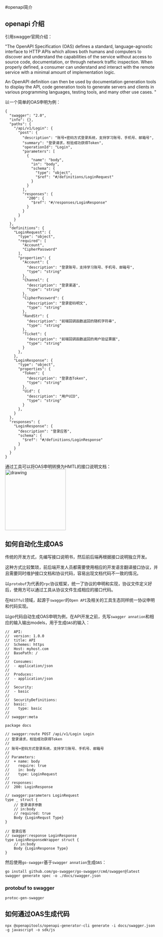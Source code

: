 #openapi简介

## openapi 介绍
引用swagger官网介绍：

"The OpenAPI Specification (OAS) defines a standard, language-agnostic interface to HTTP APIs which allows both humans and computers to discover and understand the capabilities of the service without access to source code, documentation, or through network traffic inspection. When properly defined, a consumer can understand and interact with the remote service with a minimal amount of implementation logic.

An OpenAPI definition can then be used by documentation generation tools to display the API, code generation tools to generate servers and clients in various programming languages, testing tools, and many other use cases.
"

以一个简单的OAS申明为例：
```
{
  "swagger": "2.0",
  "info": {},
  "paths": {
    "/api/v1/Login": {
      "post": {
        "description": "账号+密码方式登录系统，支持学习账号、手机号、邮箱号",
        "summary": "登录请求，校验成功获得Token",
        "operationId": "Login",
        "parameters": [
          {
            "name": "body",
            "in": "body",
            "schema": {
              "type": "object",
              "$ref": "#/definitions/LoginRequest"
            }
          }
        ],
        "responses": {
          "200": {
            "$ref": "#/responses/LoginResponse"
          }
        }
      }
    }
  },
  "definitions": {
    "LoginRequest": {
      "type": "object",
      "required": [
        "Account",
        "CipherPassword"
      ],
      "properties": {
        "Account": {
          "description": "登录账号，支持学习账号、手机号、邮箱号",
          "type": "string"
        },
        "Channel": {
          "description": "登录渠道",
          "type": "string"
        },
        "CipherPassword": {
          "description": "登录密码明文",
          "type": "string"
        },
        "RandStr": {
          "description": "前端回调函数返回的随机字符串",
          "type": "string"
        },
        "Ticket": {
          "description": "前端回调函数返回的用户验证票据",
          "type": "string"
        }
      },
    },
    "LoginResponse": {
      "type": "object",
      "properties": {
        "Token": {
          "description": "登录态Token",
          "type": "string"
        },
        "Uid": {
          "description": "用户UID",
          "type": "string"
        }
      },
    }
  },
  "responses": {
    "LoginResponse": {
      "description": "登录应答",
      "schema": {
        "$ref": "#/definitions/LoginResponse"
      }
    }
  }
}
```

通过工具可以将OAS申明转换为HMTL的接口说明文档：
<img src="https://github.com/huangbucheng/huangbucheng.github.io/assets/16696251/d478bec3-ca96-41ac-919a-11016242d437" alt="drawing" width="200"/>


## 如何自动化生成OAS
传统的开发方式，先编写接口说明书，然后前后端再根据接口说明独立开发。

这种方式比较繁琐，前后端开发人员都需要使用相应的开发语言翻译接口协议，并且需要同时维护接口文档和协议代码，容易出现文档代码不一致的情况。

以`protobuf`为代表的`rpc`协议框架，统一了协议的申明和实现，协议文件定义好后，使用方可以通过工具从协议文件生成相应的接口代码。

在`RESTful`领域，起源于`swagger`的`Open API`及相关的工具生态同样统一协议申明和代码实现。


以go代码自动生成OAS申明为例，在API开发之前，先写`swagger annation`和相应的输入输出models，用于生成`OAS`的输入：
```
//	API:
//	version: 1.0.0
//	title: API
//	Schemes: https
//	Host: myhost.com
//	BasePath: /
//
//	Consumes:
//	- application/json
//
//	Produces:
//	- application/json
//
//	Security:
//	- basic
//
//	SecurityDefinitions:
//	basic:
//	  type: basic
//
// swagger:meta

package docs

// swagger:route POST /api/v1/Login Login
// 登录请求，校验成功获得Token
//
// 账号+密码方式登录系统，支持学习账号、手机号、邮箱号
//
// Parameters:
//  + name: body
//    require: true
//    in: body
//    type: LoginRequest
//
// responses:
//	200: LoginResponse

// swagger:parameters LoginRequest
type _ struct {
	// 登录请求参数
	// in:body
	// required: true
	Body {LoginRequst Type}
}

// 登录应答
// swagger:response LoginResponse
type LoginResponseWrapper struct {
	// in:body
	Body {LoginResponse Type}
}
```

然后使用`go-swagger`基于`swagger annation`生成`OAS`：
```
go install github.com/go-swagger/go-swagger/cmd/swagger@latest
swagger generate spec -o ./docs/swagger.json
```

### protobuf to swagger
`protoc-gen-swagger`

## 如何通过OAS生成代码
`npx @openapitools/openapi-generator-cli generate -i docs/swagger.json -g javascript -o sdk/js`

